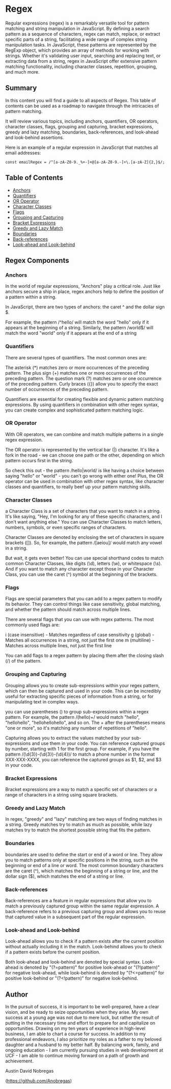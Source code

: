# Regex

Regular expressions (regex) is a remarkably versatile tool for pattern matching and string manipulation in JavaScript. By defining a search pattern as a sequence of characters, regex can match, replace, or extract specific parts of a string, facilitating a wide range of complex string manipulation tasks. In JavaScript, these patterns are represented by the RegExp object, which provides an array of methods for working with strings. Whether it's validating user input, searching and replacing text, or extracting data from a string, regex in JavaScript offer extensive pattern matching functionality, including character classes, repetition, grouping, and much more.

## Summary

In this content you will find a guide to all aspects of Regex. This table of contents can be used as a roadmap to navigate through the intricacies of pattern matching.

It will review various topics, including anchors, quantifiers, OR operators, character classes, flags, grouping and capturing, bracket expressions, greedy and lazy matching, boundaries, back-references, and look-ahead and look-behind assertions.

Here is an example of a regular expression in JavaScript that matches all email addresses:

```
const emailRegex = /^[a-zA-Z0-9._%+-]+@[a-zA-Z0-9.-]+\.[a-zA-Z]{2,}$/;
```

## Table of Contents

- [Anchors](#anchors)
- [Quantifiers](#quantifiers)
- [OR Operator](#or-operator)
- [Character Classes](#character-classes)
- [Flags](#flags)
- [Grouping and Capturing](#grouping-and-capturing)
- [Bracket Expressions](#bracket-expressions)
- [Greedy and Lazy Match](#greedy-and-lazy-match)
- [Boundaries](#boundaries)
- [Back-references](#back-references)
- [Look-ahead and Look-behind](#look-ahead-and-look-behind)

## Regex Components

### Anchors

In the world of regular expressions, "Anchors" play a critical role. Just like anchors secure a ship in place, regex anchors help to define the position of a pattern within a string.

In JavaScript, there are two types of anchors: the caret ^ and the dollar sign $. 

For example, the pattern /^hello/ will match the word "hello" only if it appears at the beginning of a string. Similarly, the pattern /world$/ will match the word "world" only if it appears at the end of a string

### Quantifiers

There are several types of quantifiers. The most common ones are:

The asterisk (*) matches zero or more occurrences of the preceding pattern.
The plus sign (+) matches one or more occurrences of the preceding pattern.
The question mark (?) matches zero or one occurrence of the preceding pattern.
Curly braces ({}) allow you to specify the exact number of occurrences of the preceding pattern.

Quantifiers are essential for creating flexible and dynamic pattern matching expressions. By using quantifiers in combination with other regex syntax, you can create complex and sophisticated pattern matching logic.

### OR Operator

With OR operators, we can combine and match multiple patterns in a single regex expression.

The OR operator is represented by the vertical bar (|) character. It's like a fork in the road - we can choose one path or the other, depending on which pattern occurs first in the string.

So check this out - the pattern /hello|world/ is like having a choice between saying "hello" or "world" - you can't go wrong with either one! Plus, the OR operator can be used in combination with other regex syntax, like character classes and quantifiers, to really beef up your pattern matching skills.

### Character Classes

a Character Class is a set of characters that you want to match in a string. It's like saying, "Hey, I'm looking for any of these specific characters, and I don't want anything else." You can use Character Classes to match letters, numbers, symbols, or even specific ranges of characters.

Character Classes are denoted by enclosing the set of characters in square brackets ([]). So, for example, the pattern /[aeiou]/ would match any vowel in a string.

But wait, it gets even better! You can use special shorthand codes to match common Character Classes, like digits (\d), letters (\w), or whitespace (\s). And if you want to match any character except those in your Character Class, you can use the caret (^) symbol at the beginning of the brackets.

### Flags

Flags are special parameters that you can add to a regex pattern to modify its behavior. They can control things like case sensitivity, global matching, and whether the pattern should match across multiple lines.

There are several flags that you can use with regex patterns. The most commonly used flags are:

i (case insensitive) - Matches regardless of case sensitivity
g (global) - Matches all occurrences in a string, not just the first one
m (multiline) - Matches across multiple lines, not just the first line

You can add flags to a regex pattern by placing them after the closing slash (/) of the pattern.

### Grouping and Capturing

Grouping allows you to create sub-expressions within your regex pattern, which can then be captured and used in your code. This can be incredibly useful for extracting specific pieces of information from a string, or for manipulating text in complex ways.

you can use parentheses () to group sub-expressions within a regex pattern. For example, the pattern /(hello)+/ would match "hello", "hellohello", "hellohellohello", and so on. The + after the parentheses means "one or more", so it's matching any number of repetitions of "hello".

Capturing allows you to extract the values matched by your sub-expressions and use them in your code. You can reference captured groups by number, starting with 1 for the first group. For example, if you have the pattern /(\d{3})-(\d{3})-(\d{4})/ to match a phone number in the format XXX-XXX-XXXX, you can reference the captured groups as $1, $2, and $3 in your code.

### Bracket Expressions

Bracket expressions are a way to match a specific set of characters or a range of characters in a string using square brackets.

### Greedy and Lazy Match

In regex, "greedy" and "lazy" matching are two ways of finding matches in a string. Greedy matches try to match as much as possible, while lazy matches try to match the shortest possible string that fits the pattern. 

### Boundaries

boundaries are used to define the start or end of a word or line. They allow you to match patterns only at specific positions in the string, such as the beginning or end of a line or word. The most common boundary characters are the caret (^), which matches the beginning of a string or line, and the dollar sign ($), which matches the end of a string or line. 

### Back-references

Back-references are a feature in regular expressions that allow you to match a previously captured group within the same regular expression. A back-reference refers to a previous capturing group and allows you to reuse that captured value in a subsequent part of the regular expression.

### Look-ahead and Look-behind

Look-ahead allows you to check if a pattern exists after the current position without actually including it in the match. Look-behind allows you to check if a pattern exists before the current position.

Both look-ahead and look-behind are denoted by special syntax. Look-ahead is denoted by "(?=pattern)" for positive look-ahead or "(?!pattern)" for negative look-ahead, while look-behind is denoted by "(?<=pattern)" for positive look-behind or "(?<!pattern)" for negative look-behind.

## Author

In the pursuit of success, it is important to be well-prepared, have a clear vision, and be ready to seize opportunities when they arise. My own success at a young age was not due to mere luck, but rather the result of putting in the necessary time and effort to prepare for and capitalize on opportunities. Drawing on my ten years of experience in high-level business, I am able to chart a course for success. In addition to my professional endeavors, I also prioritize my roles as a father to my beloved daughter and a husband to my better half. By balancing work, family, and ongoing education - I am currently pursuing studies in web development at UCF - I am able to continue moving forward on a path of growth and achievement.


Austin David Nobregas

(https://github.com/Anobregas)



